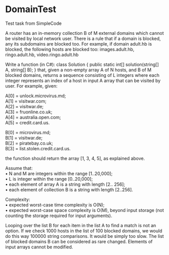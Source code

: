 # DomainTest
Test task from SimpleCode
  
A router has an in-memory collection B of M external domains which cannot be visited by local
network user. There is a rule that if a domain is blocked, any its subdomains are blocked too.
For example, if domain adult.hb is blocked, the following hosts are blocked too:
images.adult.hb, ringo.adult.hb, video.ringo.adult.hb

Write a function (in C#):
class Solution { public static int[] solution(string[] A, string[] B); }
that, given a non-empty array A of N hosts, and B of M blocked domains, returns a sequence
consisting of L integers where each integer represents an index of a host in input A array that can
be visited by user.
For example, given:
  
A[0] = unlock.microvirus.md;  
A[1] = visitwar.com;  
A[2] = visitwar.de;  
A[3] = fruonline.co.uk;  
A[4] = australia.open.com;  
A[5] = credit.card.us.  
  
B[0] = microvirus.md;  
B[1] = visitwar.de;  
B[2] = piratebay.co.uk;  
B[3] = list.stolen.credit.card.us.  
  
the function should return the array [1, 3, 4, 5], as explained above.
  
Assume that:  
• N and M are integers within the range [1..20,000];  
• L is integer within the range [0..20,000];  
• each element of array A is a string with length [2.. 256];  
• each element of collection B is a string with length [2..256].  
  
Complexity:  
• expected worst-case time complexity is O(N);  
• expected worst-case space complexity is O(M), beyond input storage (not counting the
storage required for input arguments).  
  
Looping over the list B for each item in the list A to find a match is not an option. If we check
1000 hosts in the list of 100 blocked domains, we would do this way 100000 string comparisons.
It would be simply too slow. The list of blocked domains B can be considered as rare changed.
Elements of input arrays cannot be modified.
